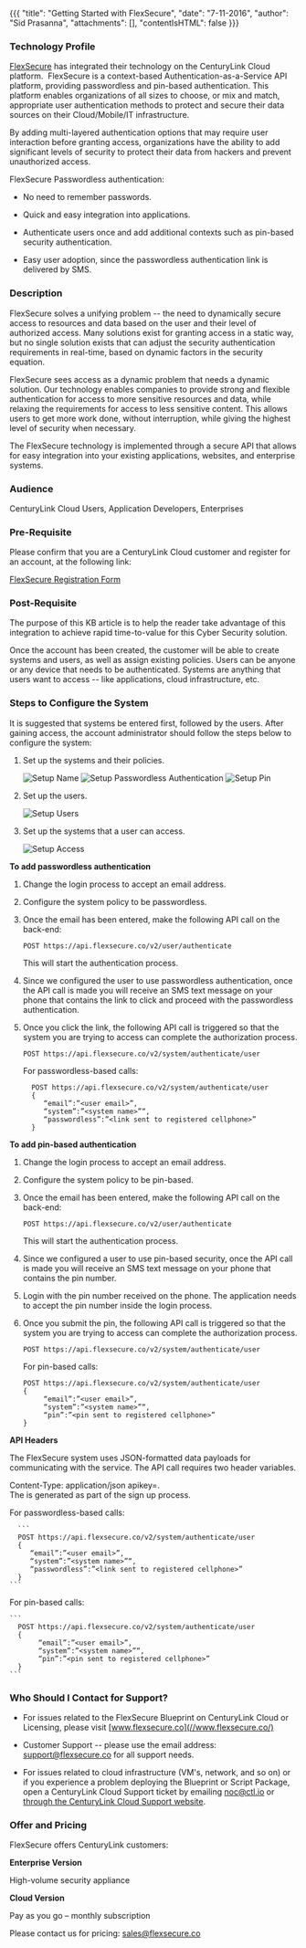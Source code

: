 {{{
  "title": "Getting Started with FlexSecure",
  "date": "7-11-2016",
  "author": "Sid Prasanna",
  "attachments": [],
  "contentIsHTML": false
}}}

### Technology Profile

[FlexSecure](//www.flexsecure.co/) has integrated their technology on the CenturyLink Cloud platform. 
FlexSecure is a context-based Authentication-as-a-Service API platform, providing passwordless and pin-based authentication. This platform enables organizations of all sizes to choose, or mix and match, appropriate user authentication methods to protect and secure their data sources on their Cloud/Mobile/IT infrastructure.

By adding multi-layered authentication options that may require user interaction before granting access, organizations have the ability to add significant levels of security to protect their data from hackers and prevent unauthorized access.

FlexSecure Passwordless authentication:

* No need to remember passwords.

* Quick and easy integration into applications.

* Authenticate users once and add additional contexts such as pin-based security authentication.

* Easy user adoption, since the passwordless authentication link is delivered by SMS.


### Description

FlexSecure solves a unifying problem -- the need to dynamically secure access to resources and data based on the user and their level of authorized access. Many solutions exist for granting access in a static way, but no single solution exists that can adjust the security authentication requirements in real-time, based on dynamic factors in the security equation.

FlexSecure sees access as a dynamic problem that needs a dynamic solution. Our technology enables companies to provide strong and flexible authentication for access to more sensitive resources and data, while relaxing the requirements for access to less sensitive content. This allows users to get more work done, without interruption, while giving the highest level of security when necessary.

The FlexSecure technology is implemented through a secure API that allows for easy integration into your existing applications, websites, and enterprise systems.

### Audience

CenturyLink Cloud Users, Application Developers, Enterprises

### Pre-Requisite

Please confirm that you are a CenturyLink Cloud customer and register for an account, at the following link:

[FlexSecure Registration Form](//docs.google.com/forms/d/1W6tpMVM5PiW50_QJwmlwSQUX-5ch4dPNTiKDzYkJQf4/viewform?c=0&w=1)

### Post-Requisite

The purpose of this KB article is to help the reader take advantage of this integration to achieve rapid time-to-value for this Cyber Security solution.

Once the account has been created, the customer will be able to create systems and users, as well as assign existing policies. Users can be anyone or any device that needs to be authenticated. Systems are anything that users want to access -- like applications, cloud infrastructure, etc.

### Steps to Configure the System 

It is suggested that systems be entered first, followed by the users.
After gaining access, the account administrator should follow the steps below to configure the system:

1. Set up the systems and their policies.

    ![Setup Name](../../images/flexsecure-setup-name.png)
	  ![Setup Passwordless Authentication](../../images/flexsecure-setup-passwordless.png)
	  ![Setup Pin](../../images/flexsecure-setup-pin.png)

2. Set up the users.

    ![Setup Users](../../images/flexsecure-setup-users.png)

3. Set up the systems that a user can access.

    ![Setup Access](../../images/flexsecure-setup-access.png)

**To add passwordless authentication**

1. Change the login process to accept an email address.

2. Configure the system policy to be passwordless.

3. Once the email has been entered, make the following API call on the back-end:

    `POST https://api.flexsecure.co/v2/user/authenticate`

    This will start the authentication process.

4. Since we configured the user to use passwordless authentication, once the API call is made you will receive an SMS text message on your phone that contains the link to click and proceed with the passwordless authentication.

5. Once you click the link, the following API call is triggered so that the system you are trying to access can complete the authorization process.

    `POST https://api.flexsecure.co/v2/system/authenticate/user`

	  For passwordless-based calls:

  	```
	  POST https://api.flexsecure.co/v2/system/authenticate/user
      {
         “email”:”<user email>”,
         “system”:”<system name>”“,
         “passwordless”:”<link sent to registered cellphone>”
      }
    ```

**To add pin-based authentication**

1. Change the login process to accept an email address.

2. Configure the system policy to be pin-based.

3. Once the email has been entered, make the following API call on the back-end:

    `POST https://api.flexsecure.co/v2/user/authenticate`

    This will start the authentication process.

4. Since we configured a user to use pin-based security, once the API call is made you will receive an SMS text message on your phone that contains the pin number.

5. Login with the pin number received on the phone. The application needs to accept the pin number inside the login process.

6. Once you submit the pin, the following API call is triggered so that the system you are trying to access can complete the authorization process.

    `POST https://api.flexsecure.co/v2/system/authenticate/user`

  	For pin-based calls:

	  ```
    POST https://api.flexsecure.co/v2/system/authenticate/user
      {
	       “email”:”<user email>”,
	       “system”:”<system name>”“,
	       “pin”:”<pin sent to registered cellphone>”
      }
    ```

**API Headers**

The FlexSecure system uses JSON-formatted data payloads for communicating with the service. The API call requires two header variables.

Content-Type: application/json
apikey=<assigned key>.  
The <assigned key> is generated as part of the sign up process.

For passwordless-based calls:

	  ```
	  POST https://api.flexsecure.co/v2/system/authenticate/user
      {
         “email”:”<user email>”,
         “system”:”<system name>”“,
         “passwordless”:”<link sent to registered cellphone>”
      }
    ```

For pin-based calls:

    ```
	  POST https://api.flexsecure.co/v2/system/authenticate/user
      {
	       “email”:”<user email>”,
	       “system”:”<system name>”“,
	       “pin”:”<pin sent to registered cellphone>”
      }
    ```

### Who Should I Contact for Support?

* For issues related to the FlexSecure Blueprint on CenturyLink Cloud or Licensing, please visit [www.flexsecure.co](//www.flexsecure.co/)

* Customer Support -- please use the email address: [support@flexsecure.co](mailto:support@flexsecure.co) for all support needs.

* For issues related to cloud infrastructure (VM's, network, and so on) or if you experience a problem deploying the Blueprint or Script Package, open a CenturyLink Cloud Support ticket by emailing [noc@ctl.io](mailto:noc@ctl.io) or [through the CenturyLink Cloud Support website](//t3n.zendesk.com/tickets/new).

### Offer and Pricing

FlexSecure offers CenturyLink customers:

**Enterprise Version**

High-volume security appliance

**Cloud Version**

Pay as you go – monthly subscription

Please contact us for pricing: [sales@flexsecure.co](mailto:sales@flexsecure.co)
